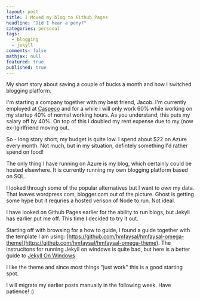 ```yaml
---
layout: post
title: I Moved my blog to Github Pages
headline: "Did I hear a peny?"
categories: personal
tags: 
  - blogging
  - jekyll
comments: false
mathjax: null
featured: true
published: true
---
```


My short story about saving a couple of bucks a month and how I switched blogging platform.

I'm starting a company together with my best friend, Jacob. I'm currently employed at [Caspeco](http://caspeco.se) and for a while I will only work 60% while working on my startup 40% of normal working hours. As you understand, this puts my salary off by 40%. On top of this I doubled my rent expense due to my (now ex-)girlfriend moving out.

So - long story short; my budget is quite low. I spend about $22 on Azure every month. Not much, but in my situation, defintely something I'd rather spend on food!

The only thing I have running on Azure is my blog, which certainly could be hosted elsewhere. It is currently running my own blogging platform based on SQL.

I looked through some of the popular alternatives but I want to *own* my data. That leaves wordpress.com, blogger.com out of the picture. Ghost is getting some hype but it requries a hosted verison of Node to run. Not ideal.

I have looked on Github Pages earlier for the ability to run blogs, but Jekyll has earlier put me off. This time I decided to try it out.

Starting off with browsing for a how to guide, I found a guide together with the template I am using: [https://github.com/hmfaysal/hmfaysal-omega-theme](https://github.com/hmfaysal/hmfaysal-omega-theme). The instrucitons for running Jekyll on windows is quite bad, but here is a better guide to [Jekyll On Windows](http://chrismeserole.com/coding/install-ruby-rails-jekyll-on-windows/)

I like the theme and since most things "just work" this is a good starting spot.

I will migrate my earlier posts manually in the following week. Have patience! :)